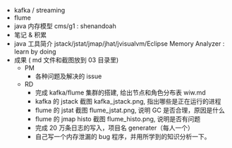 - kafka / streaming
- flume
- java 内存模型  cms/g1   : shenandoah
- 笔记 & 积累
- java 工具简介 jstack/jstat/jmap/jhat/jvisualvm/Eclipse Memory Analyzer   : learn by doing
- 成果 ( md 文件和截图放到 03 目录里)
  - PM
    - 各种问题及解决的 issue
  - RD
    - 完成 kafka/flume 集群的搭建, 给出节点和角色分布表  wiw.md
    - kafka 的 jstack 截图 kafka_jstack.png, 指出哪些是正在运行的进程
    - flume 的 jstat 截图 flume_jstat.png, 说明 GC 是否合理，原因是什么
    - flume 的 jmap histo 截图 flume_histo.png, 说明是否有问题
    - 完成 20 万条日志的写入，项目名 generater（每人一个）
    - 自己写一个内存泄漏的 bug 程序，并用所学到的知识分析一下。
